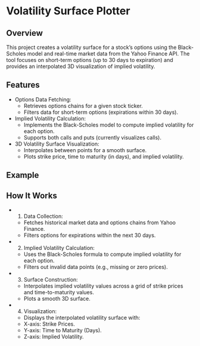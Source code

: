 # Volatility Surface Plotter

## Overview

This project creates a volatility surface for a stock’s options using the Black-Scholes model and real-time market data from the Yahoo Finance API. The tool focuses on short-term options (up to 30 days to expiration) and provides an interpolated 3D visualization of implied volatility.

## Features
- Options Data Fetching:
  - Retrieves options chains for a given stock ticker.
  - Filters data for short-term options (expirations within 30 days).
- Implied Volatility Calculation:
  - Implements the Black-Scholes model to compute implied volatility for each option.
  - Supports both calls and puts (currently visualizes calls).
- 3D Volatility Surface Visualization:
  - Interpolates between points for a smooth surface.
  - Plots strike price, time to maturity (in days), and implied volatility.
 
## Example

## How It Works
- 1.	Data Collection:
	- Fetches historical market data and options chains from Yahoo Finance.
  - Filters options for expirations within the next 30 days.
- 2.	Implied Volatility Calculation:
	- Uses the Black-Scholes formula to compute implied volatility for each option.
  - Filters out invalid data points (e.g., missing or zero prices).
- 3.	Surface Construction:
	- Interpolates implied volatility values across a grid of strike prices and time-to-maturity values.
  - Plots a smooth 3D surface.
- 4.	Visualization:
	- Displays the interpolated volatility surface with:
	- X-axis: Strike Prices.
	- Y-axis: Time to Maturity (Days).
	- Z-axis: Implied Volatility.
